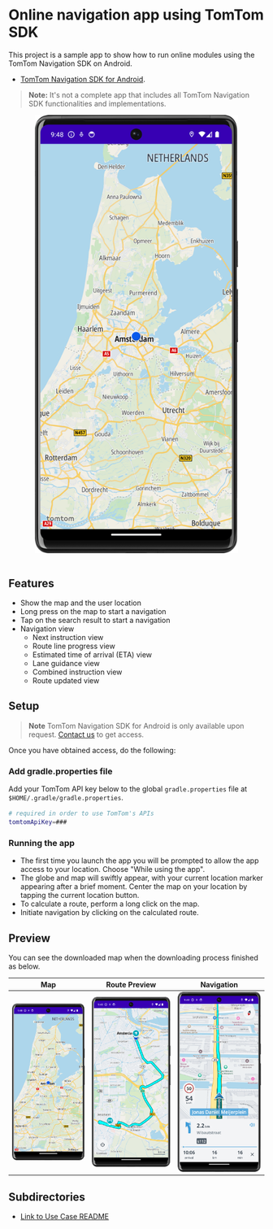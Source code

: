 # Online navigation app using TomTom SDK

This project is a sample app to show how to run online modules using the TomTom Navigation SDK on Android.

- [TomTom Navigation SDK for Android](https://developer.tomtom.com/android/navigation/documentation/overview/introduction).

> **Note:** It's not a complete app that includes all TomTom Navigation SDK functionalities and implementations.

<div align="center">
  <img align="center" src="assets/nav-sdk-online.png" width="400"/>
</div> <br>

## Features

- Show the map and the user location
- Long press on the map to start a navigation
- Tap on the search result to start a navigation
- Navigation view
    - Next instruction view
    - Route line progress view
    - Estimated time of arrival (ETA) view
    - Lane guidance view
    - Combined instruction view
    - Route updated view

## Setup

> **Note** TomTom Navigation SDK for Android is only available upon
> request. [Contact us](https://developer.tomtom.com/tomtom-sdk-for-android/request-access "Contact us") to get access.

Once you have obtained access, do the following:

### Add gradle.properties file

Add your TomTom API key below to the global `gradle.properties` file at `$HOME/.gradle/gradle.properties`.

```bash
# required in order to use TomTom's APIs
tomtomApiKey=###
```

### Running the app

- The first time you launch the app you will be prompted to allow the app access to your location. Choose "While using
  the app".
- The globe and map will swiftly appear, with your current location marker appearing after a brief moment. Center the
  map on your location by tapping the current location button.
- To calculate a route, perform a long click on the map.
- Initiate navigation by clicking on the calculated route.

## Preview

You can see the downloaded map when the downloading process finished as below.

| Map                                                         | Route Preview                                                                | Navigation                                                             |
|-------------------------------------------------------------|------------------------------------------------------------------------------|------------------------------------------------------------------------|
| <img src="assets/nav-sdk-online.png" width="250" alt="Map"> | <img src="assets/nav-sdk-route-preview.png" width="250" alt="Route Preview"> | <img src="assets/nav-sdk-navigation.png" width="250" alt="Navigation"> |

## Subdirectories
- [Link to Use Case README](usecase/README.md)
